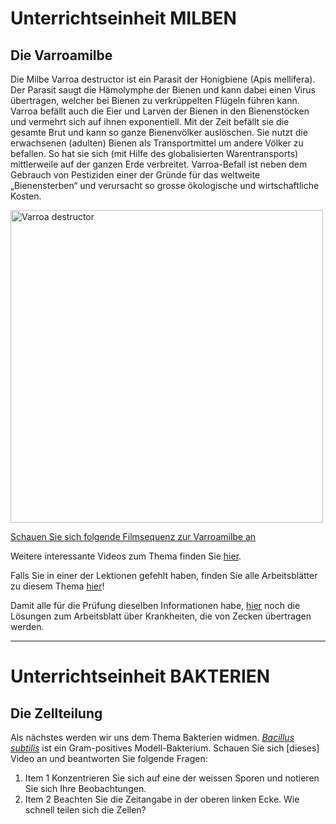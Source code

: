 # Unterrichtseinheit MILBEN

## Die Varroamilbe

Die Milbe Varroa destructor ist ein Parasit der Honigbiene (Apis mellifera). Der Parasit saugt die Hämolymphe der Bienen und kann dabei einen Virus übertragen, welcher bei Bienen zu verkrüppelten Flügeln führen kann. Varroa befällt auch die Eier und Larven der Bienen in den Bienenstöcken und vermehrt sich auf ihnen exponentiell. Mit der Zeit befällt sie die gesamte Brut und kann so ganze Bienenvölker auslöschen. Sie nutzt die erwachsenen (adulten) Bienen als Transportmittel um andere Völker zu befallen. So hat sie sich (mit Hilfe des globalisierten Warentransports) mittlerweile auf der ganzen Erde verbreitet. Varroa-Befall ist neben dem Gebrauch von Pestiziden einer der Gründe für das weltweite „Bienensterben“ und verursacht so grosse ökologische und wirtschaftliche Kosten.

<img src="https://aristabeeresearch.org/wp-content/uploads/2013/05/Varroa-Mite-Gilles-San-Martin-1024x685.jpg" width="500" alt="Varroa destructor" align="middle">

[Schauen Sie sich folgende Filmsequenz zur Varroamilbe an](https://www.youtube.com/watch?v=teopiu9VYBA)

Weitere interessante Videos zum Thema finden Sie [hier](https://github.com/DominicEicher/Bio/blob/master/Videos.md).

Falls Sie in einer der Lektionen gefehlt haben, finden Sie alle Arbeitsblätter zu diesem Thema [hier](https://github.com/DominicEicher/Bio/tree/master/Arbeitsbl%C3%A4tter)!

Damit alle für die Prüfung dieselben Informationen habe, [hier](https://github.com/DominicEicher/Bio/blob/master/Arbeitsbl%C3%A4tter/Arbeitsblatt%20FSME%20vs%20Borreliose.pdf) noch die Lösungen zum Arbeitsblatt über Krankheiten, die von Zecken übertragen werden. 

___

# Unterrichtseinheit BAKTERIEN

## Die Zellteilung

Als nächstes werden wir uns dem Thema Bakterien widmen. [*Bacillus subtilis*](http://www.wikiwand.com/de/Bacillus_subtilis) ist ein Gram-positives Modell-Bakterium. Schauen Sie sich [dieses] Video an und beantworten Sie folgende Fragen:

1. Item 1 Konzentrieren Sie sich auf eine der weissen Sporen und notieren Sie sich Ihre Beobachtungen.
2. Item 2 Beachten Sie die Zeitangabe in der oberen linken Ecke. Wie schnell teilen sich die Zellen?
